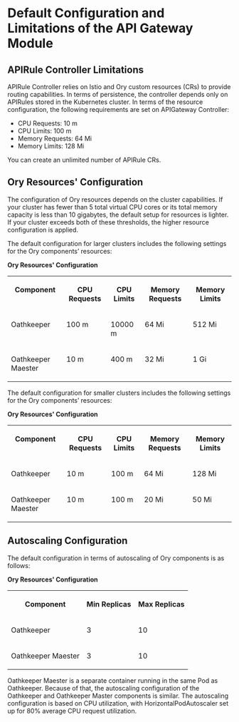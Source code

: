 <!-- loio42243b6fd8cf4bd7b78249866f09f6a8 -->

# Default Configuration and Limitations of the API Gateway Module



## APIRule Controller Limitations

APIRule Controller relies on Istio and Ory custom resources \(CRs\) to provide routing capabilities. In terms of persistence, the controller depends only on APIRules stored in the Kubernetes cluster. In terms of the resource configuration, the following requirements are set on APIGateway Controller:

-   CPU Requests: 10 m
-   CPU Limits: 100 m
-   Memory Requests: 64 Mi
-   Memory Limits: 128 Mi

You can create an unlimited number of APIRule CRs.



<a name="loio42243b6fd8cf4bd7b78249866f09f6a8__section_jmf_crn_xdc"/>

## Ory Resources' Configuration

The configuration of Ory resources depends on the cluster capabilities. If your cluster has fewer than 5 total virtual CPU cores or its total memory capacity is less than 10 gigabytes, the default setup for resources is lighter. If your cluster exceeds both of these thresholds, the higher resource configuration is applied.

The default configuration for larger clusters includes the following settings for the Ory components’ resources:

**Ory Resources' Configuration**


<table>
<tr>
<th valign="top">

Component

</th>
<th valign="top">

CPU Requests

</th>
<th valign="top">

CPU Limits

</th>
<th valign="top">

Memory Requests

</th>
<th valign="top">

Memory Limits

</th>
</tr>
<tr>
<td valign="top">

Oathkeeper

</td>
<td valign="top">

100 m

</td>
<td valign="top">

10000 m

</td>
<td valign="top">

64 Mi

</td>
<td valign="top">

512 Mi

</td>
</tr>
<tr>
<td valign="top">

Oathkeeper Maester

</td>
<td valign="top">

10 m

</td>
<td valign="top">

400 m

</td>
<td valign="top">

32 Mi

</td>
<td valign="top">

1 Gi

</td>
</tr>
</table>

The default configuration for smaller clusters includes the following settings for the Ory components’ resources:

**Ory Resources' Configuration**


<table>
<tr>
<th valign="top">

Component

</th>
<th valign="top">

CPU Requests

</th>
<th valign="top">

CPU Limits

</th>
<th valign="top">

Memory Requests

</th>
<th valign="top">

Memory Limits

</th>
</tr>
<tr>
<td valign="top">

Oathkeeper

</td>
<td valign="top">

10 m

</td>
<td valign="top">

100 m

</td>
<td valign="top">

64 Mi

</td>
<td valign="top">

128 Mi

</td>
</tr>
<tr>
<td valign="top">

Oathkeeper Maester

</td>
<td valign="top">

10 m

</td>
<td valign="top">

100 m

</td>
<td valign="top">

20 Mi

</td>
<td valign="top">

50 Mi

</td>
</tr>
</table>



<a name="loio42243b6fd8cf4bd7b78249866f09f6a8__section_fcf_4rn_xdc"/>

## Autoscaling Configuration

The default configuration in terms of autoscaling of Ory components is as follows:

**Ory Resources' Configuration**


<table>
<tr>
<th valign="top">

Component

</th>
<th valign="top">

Min Replicas

</th>
<th valign="top">

Max Replicas

</th>
</tr>
<tr>
<td valign="top">

Oathkeeper

</td>
<td valign="top">

3

</td>
<td valign="top">

10

</td>
</tr>
<tr>
<td valign="top">

Oathkeeper Maester

</td>
<td valign="top">

3

</td>
<td valign="top">

10

</td>
</tr>
</table>

Oathkeeper Maester is a separate container running in the same Pod as Oathkeeper. Because of that, the autoscaling configuration of the Oathkeeper and Oathkeeper Master components is similar. The autoscaling configuration is based on CPU utilization, with HorizontalPodAutoscaler set up for 80% average CPU request utilization.


